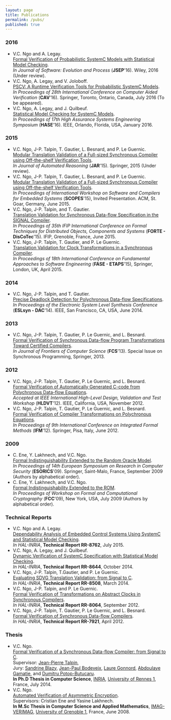 ```yaml
---
layout: page
title: Publications
permalink: /pubs/
published: true
---
```


### 2016
- V.C. Ngo and A. Legay.   
[Formal Verification of Probabilistic SystemC Models with Statistical Model Checking](http://channgo2203.github.io/pdfs/jsep16.pdf).  
_In Journal of Software: Evolution and Process_ (**JSEP**'16). Wiley, 2016 (Under review).
- V.C. Ngo, A. Legay, and V. Joloboff.  
[PSCV: A Runtime Verification Tools for Probabilistic SystemC Models](http://channgo2203.github.io/pdfs/cav16.pdf).  
_In Proceedings of 28th International Conference on Computer Aided Verification_ (**CAV**'16). Springer, Toronto, Ontario, Canada, July 2016 (To be appeared).
- V.C. Ngo, A. Legay, and J. Quilbeuf.  
[Statistical Model Checking for SystemC Models](http://channgo2203.github.io/pdfs/hase16.pdf).  
_In Proceedings of 17th High Assurance Systems Engineering Symposium_ (**HASE**'16). IEEE, Orlando, Florida, USA, January 2016.

### 2015
- V.C. Ngo, J-P. Talpin, T. Gautier, L. Besnard, and P. Le Guernic.  
[Modular Translation Validation of a Full-sized Synchronous Compiler using Off-the-shelf Verification Tools](http://channgo2203.github.io/pdfs/jar15.pdf).  
_In Journal of Automated Reasoning_ (**JAR**'15). Springer, 2015 (Under review).
- V.C. Ngo, J-P. Talpin, T. Gautier, L. Besnard, and P. Le Guernic.  
[Modular Translation Validation of a Full-sized Synchronous Compiler using Off-the-shelf Verification Tools](http://channgo2203.github.io/pdfs/scopes15.pdf).  
_In Proceedings of International Workshop on Software and Compilers for Embedded Systems_ (**SCOPES**'15), Invited Presentation. ACM, St. Goar, Germany, June 2015.
- V.C. Ngo, J-P. Talpin, and T. Gautier.  
[Translation Validation for Synchronous Data-flow Specification in the SIGNAL Compiler](http://channgo2203.github.io/pdfs/forte15.pdf).  
_In Proceedings of 35th IFIP International Conference on Formal Techniques for Distributed Objects, Components and Systems_ (**FORTE - DisCoTec**'15). IFIP, Grenoble, France, June 2015.
- V.C. Ngo, J-P. Talpin, T. Gautier, and P. Le Guernic.  
[Translation Validation for Clock Transformations in a Synchronous Compiler](http://channgo2203.github.io/pdfs/fase15.pdf).  
_In Proceedings of 18th International Conference on Fundamental Approaches to Software Engineering_ (**FASE - ETAPS**'15), Springer, London, UK, April 2015.

### 2014
- V.C. Ngo, J-P. Talpin, and T. Gautier.  
[Precise Deadlock Detection for Polychronous Data-flow Specifications](http://channgo2203.github.io/pdfs/eslsyn14.pdf).  
_In Proceedings of the Electronic System Level Synthesis Conference_ (**ESLsyn - DAC**'14). IEEE, San Francisco, CA, USA, June 2014.

### 2013
- V.C. Ngo, J-P. Talpin, T. Gautier, P. Le Guernic, and L. Besnard.  
[Formal Verification of Synchronous Data-flow Program Transformations Toward Certified Compilers](http://channgo2203.github.io/pdfs/fcs13.pdf).  
_In Journal of Frontiers of Computer Science_ (**FCS**'13). Special Issue on Synchronous Programming, Springer, 2013.

### 2012
- V.C. Ngo, J-P. Talpin, T. Gautier, P. Le Guernic, and L. Besnard.  
[Formal Verification of Automatically Generated C-code from Polychronous Data-flow Equations](http://channgo2203.github.io/pdfs/hldvt12.pdf).  
_Accepted at IEEE International High-Level Design, Validation and Test Workshop_ (**HLDVT**'12). IEEE, California, USA, November 2012.
- V.C. Ngo, J-P. Talpin, T. Gautier, P. Le Guernic,  and L. Besnard.  
[Formal Verification of Compiler Transformations on Polychronous Equations](http://channgo2203.github.io/pdfs/ifm12.pdf).  
_In Proceedings of 9th International Conference on Integrated Formal Methods_ (**IFM**'12). Springer, Pisa, Italy, June 2012. 

### 2009
- C. Ene, Y. Lakhnech, and V.C. Ngo.  
[Formal Indistinguishability Extended to the Random Oracle Model](http://channgo2203.github.io/pdfs/esorics09.pdf).  
_In Proceedings of 14th European Symposium on Research in Computer Security_ (**ESORICS**'09). Springer, Saint-Malo, France, September 2009 (Authors by alphabetical order).
- C. Ene, Y. Lakhnech, and V.C. Ngo.  
[Formal Indistinguishability Extended to the ROM](http://channgo2203.github.io/pdfs/fcc09.pdf).  
_In Proceedings of Workshop on Formal and Computational Cryptography_ (**FCC**'09), New York, USA, July 2009 (Authors by alphabetical order).

### Technical Reports
- V.C. Ngo and A. Legay.  
[Dependability Analysis of Embedded Control Systems Using SystemC and Statistical Model Checking](https://hal.archives-ouvertes.fr/hal-01180996).  
_In HAL-INRIA_, **Technical Report RR-8762**, July 2015.
- V.C. Ngo, A. Legay, and J. Quilbeuf.  
[Dynamic Verification of SystemC Specification with Statistical Model Checking](https://hal.inria.fr/hal-01089742).  
_In HAL-INRIA_, **Technical Report RR-8644**, October 2014.
- V.C. Ngo, J-P. Talpin, T.Gautier, and P. Le Guernic.  
[Evaluating SDVG Translation Validation: from Signal to C](http://hal.inria.fr/hal-00962430).  
_In HAL-INRIA_, **Technical Report RR-8508**, March 2014.
- V.C. Ngo, J-P. Talpin, and P. Le Guernic.  
[Formal Verification of Transformations on Abstract Clocks in Synchronous Compilers](http://hal.inria.fr/hal-00730926).  
_In HAL-INRIA_, **Technical Report RR-8064**, September 2012.
- V.C. Ngo, J-P. Talpin, T. Gautier, P. Le Guernic, and L. Besnard.  
[Formal Verification of Synchronous Data-flow Compilers](http://hal.inria.fr/hal-00685633).  
_In HAL-INRIA_, **Technical Report RR-7921**, April 2012.

### Thesis
- V.C. Ngo.  
[Formal Verification of a Synchronous Data-flow Compiler: from Signal to C](https://ecm.univ-rennes1.fr/nuxeo/site/esupversions/e10492b5-206a-42fa-b643-e752dac5a750).  
Supervisor: [Jean-Pierre Talpin](http://www.irisa.fr/prive/talpin/),  
Jury: [Sandrine Blazy](http://www.irisa.fr/celtique/blazy/), [Jean-Paul Bodeveix](https://www.irit.fr/~Jean-Paul.Bodeveix/), [Laure Gonnord](http://laure.gonnord.org/pro/), [Abdoulaye Gamatie](http://www.lirmm.fr/~gamatie/), and [Dumitru Potop-Butucaru](https://who.rocq.inria.fr/Dumitru.Potop_Butucaru/).  
**In Ph.D Thesis in Computer Science**, [INRIA](http://www.inria.fr/en/), [University of Rennes 1](https://www.univ-rennes1.fr/english/), France, July 2014.
- V.C. Ngo.  
[Automated Verification of Asymmetric Encryption](http://channgo2203.github.io/pdfs/ujf.pdf).  
Supervisors: Cristian Ene and Yasine Lakhnech.  
**In M.Sc Thesis in Computer Science and Applied Mathematics**, [IMAG-VERIMAG](http://www-verimag.imag.fr), [University of Grenoble 1](https://www.ujf-grenoble.fr/?language=en), France, June 2008.
